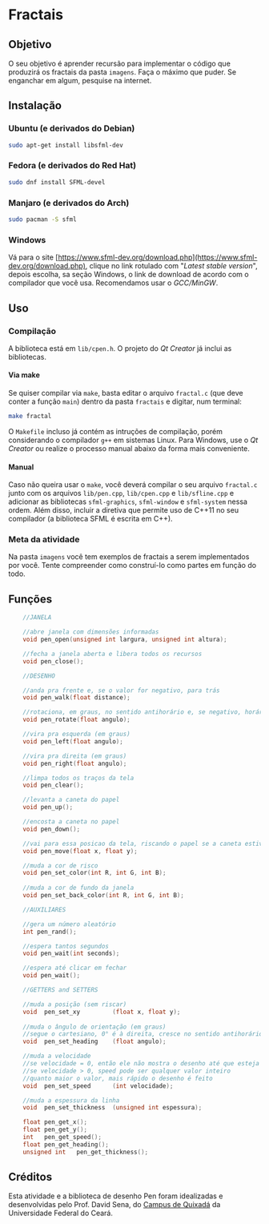 # Fractais

## Objetivo

O seu objetivo é aprender recursão para implementar o código que produzirá os fractais da pasta `imagens`. Faça o máximo que puder. Se enganchar em algum, pesquise na internet.

## Instalação

### Ubuntu (e derivados do Debian)
```bash
sudo apt-get install libsfml-dev
```
### Fedora (e derivados do Red Hat)
```bash
sudo dnf install SFML-devel
```
### Manjaro (e derivados do Arch)
```bash
sudo pacman -S sfml
```

### Windows
Vá para o site [https://www.sfml-dev.org/download.php](https://www.sfml-dev.org/download.php), clique no link rotulado com "*Latest stable version*", depois escolha, sa seção Windows, o link de download de acordo com o compilador que você usa. Recomendamos usar o *GCC/MinGW*.


## Uso

### Compilação ###

A biblioteca está em `lib/cpen.h`. O projeto do *Qt Creator* já inclui as bibliotecas.

#### Via make

Se quiser compilar via `make`, basta editar o arquivo `fractal.c` (que deve conter a função `main`) dentro da pasta `fractais` e digitar, num terminal:

```bash
make fractal
```

O `Makefile` incluso já contém as intruções de compilação, porém considerando o compilador `g++` em sistemas Linux. Para Windows, use o *Qt Creator* ou realize o processo manual abaixo da forma mais conveniente.

#### Manual ####

Caso não queira usar o `make`, você deverá compilar o seu arquivo `fractal.c` junto com os arquivos `lib/pen.cpp`, `lib/cpen.cpp` e `lib/sfline.cpp` e adicionar as bibliotecas `sfml-graphics`, `sfml-window` e `sfml-system` nessa ordem. Além disso, incluir a diretiva que permite uso de C++11 no seu compilador (a biblioteca SFML é escrita em C++).

### Meta da atividade ###

Na pasta `imagens` você tem exemplos de fractais a serem implementados por você. Tente compreender como construí-lo como partes em função do todo.

## Funções

```c
    //JANELA

    //abre janela com dimensões informadas
    void pen_open(unsigned int largura, unsigned int altura);

    //fecha a janela aberta e libera todos os recursos
    void pen_close();

    //DESENHO    

    //anda pra frente e, se o valor for negativo, para trás
    void pen_walk(float distance);

    //rotaciona, em graus, no sentido antihorário e, se negativo, horário
    void pen_rotate(float angulo);

    //vira pra esquerda (em graus)
    void pen_left(float angulo);

    //vira pra direita (em graus)
    void pen_right(float angulo);

    //limpa todos os traços da tela
    void pen_clear();

    //levanta a caneta do papel
    void pen_up();

    //encosta a caneta no papel
    void pen_down();

    //vai para essa posicao da tela, riscando o papel se a caneta estiver abaixada
    void pen_move(float x, float y);

    //muda a cor de risco
    void pen_set_color(int R, int G, int B);
    
    //muda a cor de fundo da janela
    void pen_set_back_color(int R, int G, int B);

    //AUXILIARES

    //gera um número aleatório
    int pen_rand();

    //espera tantos segundos
    void pen_wait(int seconds);

    //espera até clicar em fechar
    void pen_wait();

    //GETTERS and SETTERS

    //muda a posição (sem riscar)
    void  pen_set_xy         (float x, float y);
    
    //muda o ângulo de orientação (em graus)
    //segue o cartesiano, 0° é à direita, cresce no sentido antihorário
    void  pen_set_heading    (float angulo);

    //muda a velocidade
    //se velocidade = 0, então ele não mostra o desenho até que esteja terminado
    //se velocidade > 0, speed pode ser qualquer valor inteiro
    //quanto maior o valor, mais rápido o desenho é feito
    void  pen_set_speed      (int velocidade);

    //muda a espessura da linha
    void  pen_set_thickness  (unsigned int espessura);

    float pen_get_x();
    float pen_get_y();
    int   pen_get_speed();
    float pen_get_heading();
    unsigned int   pen_get_thickness();
```

## Créditos ##

Esta atividade e a biblioteca de desenho Pen foram idealizadas e desenvolvidas pelo Prof. David Sena, do [Campus de Quixadá](http://www.quixada.ufc.br) da Universidade Federal do Ceará.